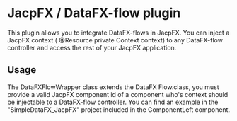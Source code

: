 JacpFX / DataFX-flow plugin
=============


This plugin allows you to integrate DataFX-flows in JacpFX. You can inject a JacpFX context ( @Resource private Context context) to any DataFX-flow controller and access the rest of your JacpFX application.

## Usage
The DataFXFlowWrapper class extends the DataFX Flow.class, you must provide a valid JacpFX component id of a component who's context should be injectable to a DataFX-flow controller. You can find an example in the "SimpleDataFX_JacpFX" project included in the ComponentLeft component.